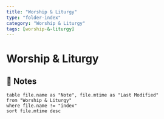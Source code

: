 ```yaml
---
title: "Worship & Liturgy"
type: "folder-index"
category: "Worship & Liturgy"
tags: [worship-&-liturgy]
---
```


# Worship & Liturgy

## 📄 Notes
```dataview
table file.name as "Note", file.mtime as "Last Modified"
from "Worship & Liturgy"
where file.name != "index"
sort file.mtime desc
```
